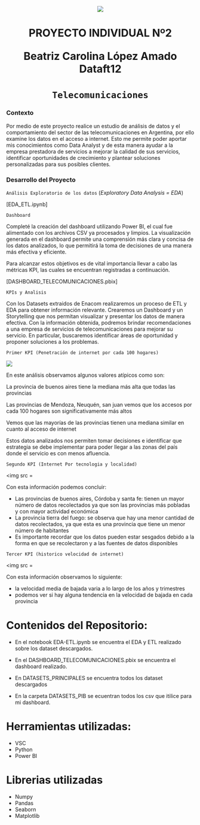 <p align='center'>
<img src ="https://d31uz8lwfmyn8g.cloudfront.net/Assets/logo-henry-white-lg.png">
<p>

<h1 align='center'>
 <b>PROYECTO INDIVIDUAL Nº2</b>

 Beatriz Carolina López Amado Dataft12</h1>
</h1>
 
# <h1 align="center">**`Telecomunicaciones`**</h1>


### **Contexto**

Por medio de este proyecto realice un estudio de análisis de datos y el comportamiento del sector de las telecomunicaciones en Argentina, por ello examine los datos en el acceso a internet.
Esto me permite poder aportar mis conocimientos como Data Analyst y de esta manera ayudar a la empresa prestadora de servicios a mejorar la calidad de sus servicios, identificar oportunidades de crecimiento y plantear soluciones personalizadas para sus posibles clientes.



### **Desarrollo del Proyecto**

`Análisis Exploratorio de los datos` (_Exploratory Data Analysis = EDA_)



[EDA_ETL.ipynb]

`Dashboard`

Completé la creación del dashboard utilizando Power BI, el cual fue alimentado con los archivos CSV ya procesados y limpios. La visualización generada en el dashboard permite una comprensión más clara y concisa de los datos analizados, lo que permitirá la toma de decisiones de una manera más efectiva y eficiente.

Para alcanzar estos objetivos es de vital importancia llevar a cabo las métricas KPI, las cuales se encuentran registradas a continuación.

[DASHBOARD_TELECOMUNICACIONES.pbix]

`KPIs y Analisis`

Con los Datasets extraidos de Enacom realizaremos un proceso de ETL  y EDA para obtener información relevante. Crearemos un Dashboard y un Storytelling que nos permitan visualizar y presentar los datos de manera efectiva. Con la información obtenida, podremos brindar recomendaciones a una empresa de servicios de telecomunicaciones para mejorar su servicio. En particular, buscaremos identificar áreas de oportunidad y proponer soluciones a los problemas.



 `Primer KPI (Penetración de internet por cada 100 hogares)`

<img src = "SRC/1. KPI Penetración de internet por cada 100 hogares.png">

En este análisis observamos algunos valores atípicos como son:

 La provincia de buenos aires tiene la mediana más alta que todas las provincias
 
 Las provincias de Mendoza, Neuquén, san juan vemos que los accesos por cada 100 hogares son significativamente más altos
 
 Vemos que las mayorías de las provincias tienen una mediana similar en cuanto al acceso de internet
 
 Estos datos analizados nos permiten tomar decisiones e identificar que estrategia se debe implementar para poder llegar a las zonas del país donde el servicio es con menos 
 afluencia.



 `Segundo KPI (Internet Por tecnologia y localidad)`

<img src =

Con esta información podemos concluir:
- Las provincias de buenos aires, Córdoba y santa fe: tienen un mayor número de datos recolectados ya que son las provincias más pobladas y con mayor actividad económica
- La provincia tierra del fuego: se observa que hay una menor cantidad de datos recolectados, ya que esta es una provincia que tiene un menor número de habitantes
- Es importante recordar que los datos pueden estar sesgados debido a la forma en que se recolectaron y a las fuentes de datos disponibles



`Tercer KPI (historico velocidad de internet)`

<img src =

Con esta información observamos lo siguiente:
- la velocidad media de bajada varia a lo largo de los años y trimestres
- podemos ver si hay alguna tendencia en la velocidad de bajada en cada provincia 


# Contenidos del Repositorio:

- En el notebook EDA-ETL.ipynb se encuentra el EDA y ETL realizado sobre los dataset descargados.

- En el DASHBOARD_TELECOMUNICACIONES.pbix se encuentra el dashboard realizado.

- En DATASETS_PRINCIPALES se encuentra todos los dataset descargados

- En la carpeta DATASETS_PIB se ecuentran todos los csv que itilice para mi dashboard.

 
# Herramientas utilizadas: 
 
- VSC 
- Python 
- Power BI 

 
# Librerias utilizadas 

- Numpy
- Pandas 
- Seaborn  
- Matplotlib
